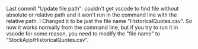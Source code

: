 Last commit "Update file path": couldn't get vscode to find file without absolute or relative path and it won't run in the command line with the relative path. I Changed it to be just the file name "HistoricalQuotes.csv". So now it works normally from the command line, but if you try to run it in vscode for some reason, you need to modify the "file name" to "StockApp/HistoricalQuotes.csv". 
